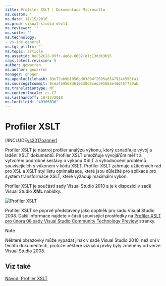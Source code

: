 ```yaml
---
title: Profiler XSLT | Dokumentace Microsoftu
ms.custom: ''
ms.date: 11/15/2016
ms.prod: visual-studio-dev14
ms.reviewer: ''
ms.suite: ''
ms.technology:
- vs-ide-general
ms.tgt_pltfrm: ''
ms.topic: article
ms.assetid: 8e852628-99fc-4e6e-8602-e1c13dde3b95
caps.latest.revision: 5
author: gewarren
ms.author: gewarren
manager: ghogen
ms.openlocfilehash: 03e72ab9b1050bd63804f2695a6547524e555fa1
ms.sourcegitcommit: 9ceaf69568d61023868ced59108ae4dd46f720ab
ms.translationtype: MT
ms.contentlocale: cs-CZ
ms.lasthandoff: 10/12/2018
ms.locfileid: "49306836"
---
```

# <a name="xslt-profiler"></a>Profiler XSLT
[!INCLUDE[vs2017banner](../includes/vs2017banner.md)]

Profiler XSLT je nástroj profiler analýzu výkonu, který usnadňuje vývoj a ladění XSLT dokumentů. Profiler XSLT umožňuje vývojářům měřit a vytvoření podrobné sestavy o výkonu XSLT a vyhodnocení problémů souvisejících s výkonem v kódu XSLT. Profiler XSLT zahrnuje užitečných rad pro XSL a XSLT styl listu optimalizace, které jsou důležité pro aplikace pro systém transformace XSLT, které vyžadují maximální výkon.  
  
 Profiler XSLT je součástí sady Visual Studio 2010 a je k dispozici v sadě Visual Studio **XML** nabídky.  
  
 ![Profiler XSLT](../xml-tools/media/xsltprofilermenu.gif "XSLTProfilerMenu")  
  
 Profiler XSLT se poprvé představeny jako doplněk pro sadu Visual Studio 2008. Další informace najdete v části související prostředky na [Profiler XSLT pro února 08 sady Visual Studio Community Technology Preview](http://go.microsoft.com/fwlink/?LinkId=142987) stránky.  
  
> [!NOTE]
>  Některé obrazovky může vypadat jinak v sadě Visual Studio 2010, než oni v těchto dokumentech, protože některé vizuální prvky byly změněny od verze Visual Studio 2008.  
  
## <a name="see-also"></a>Viz také  
 [Návod: Profiler XSLT](../xml-tools/walkthrough-xslt-profiler.md)

